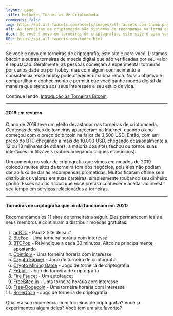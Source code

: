 ```yaml
---
layout: page
title: Melhores Torneiras de Criptomoeda
comments: false
img: https://pt.all-faucets.com/assets/images/all-faucets.com-thumb.png
alt: As torneiras de criptomoeda são sistemas de recompensa na forma de um site ou aplicativo que dispensa moedas gratuitas.
desc: Se você é novo em torneiras de criptografia, este site é para você. Aprenda a maximizar o valor do seu tempo e esforço enquanto reclama em sites de torneiras de bitcoin gratuitas.
URL: https://pt.all-faucets.com/index.html
---
```

<link rel="stylesheet" href="https://cdnjs.cloudflare.com/ajax/libs/normalize/5.0.0/normalize.min.css">

Se você é novo em torneiras de criptografia, este site é para você. Listamos bitcoin e outras torneiras de moeda digital que são verificadas por seu valor e reputação. Geralmente, as pessoas começam a experimentar torneiras por curiosidade ou por hobby, mas com algum conhecimento e consistência, esse hobby pode oferecer uma boa renda. Nosso objetivo é compartilhar o conhecimento e permitir que você ganhe moeda digital da maneira que atenda aos seus interesses e seu estilo de vida.

Continue lendo: <a href="https://pt.all-faucets.com/daily/2019/12/12/index.html">Introdução às Torneiras Bitcoin</a>.

---
#### 2019 em resumo

O ano de 2019 teve um efeito devastador nas torneiras de criptomoeda. Centenas de sites de torneiras apareceram na Internet, quando o ano começou com o preço do bitcoin na faixa de 3.500 USD. Então, com um preço do BTC chegando a mais de 10.000 USD, chegando ocasionalmente a 12 ou 13 milhares de dólares, a maioria dos sites fechou ou tornou suas interfaces inutilizáveis (sobrecarregando cliques e anúncios).

Um aumento no valor de criptografia que vimos em meados de 2019 colocou muitos sites da torneira fora dos negócios, pois eles não podiam dar ao luxo de dar as recompensas prometidas. Muitos ficaram offline sem distribuir os valores em suas carteiras, simplesmente roubando seu dinheiro ganho. Esses são os riscos que você precisa conhecer e aceitar ao investir seu tempo em serviços relacionados a torneiras.

---
#### Torneiras de criptografia que ainda funcionam em 2020

Recomendamos os 11 sites de torneiras a seguir. Eles permanecem leais a seus membros e continuam a distribuir moedas gratuitas:

1. <a href="http://bit.ly/www-adbtc" target="_blank">adBTC</a> - Paid 2 Site de surf
2. <a href="http://bit.ly/www-btcfox" target="_blank">BtcFox</a> - Uma torneira horária com interesse
3. <a href="http://bit.ly/www-btcpop" target="_blank">BTCPop</a> - Reivindique a cada 30 minutos, Altcoins principalmente, apostando
4. <a href="http://bit.ly/www-cointiply" target="_blank">Cointiply</a> - Uma torneira horária com interesse
5. <a href="http://bit.ly/www-cryptofarmer" target="_blank">Crypto Farmer</a> - Jogo de torneira de criptografia
6. <a href="http://bit.ly/www-cryptomininggame" target="_blank">Crypto Mining Game</a> - Jogo de torneira de criptografia
7. <a href="http://bit.ly/www-febbit" target="_blank">Febbit</a> - Jogo de torneira de criptografia
8. <a href="http://bit.ly/www-firefaucet" target="_blank">Fire Faucet</a> - Um autofaucet
9. <a href="http://bit.ly/www-freebitcoin" target="_blank">FreeBitco.in</a> - Uma torneira horária com interesse
10. <a href="http://bit.ly/www-free-dogecoin" target="_blank">Free-Dogecoin</a> - Uma torneira horária com interesse
11. <a href="http://bit.ly/www-rollercoin" target="_blank">RollerCoin</a> - Jogo de torneira de criptografia

Qual é a sua experiência com torneiras de criptografia? Você já experimentou algum deles? Você tem um site favorito?

<div id="commento"></div>
<script src="https://cdn.commento.io/js/commento.js"></script>

